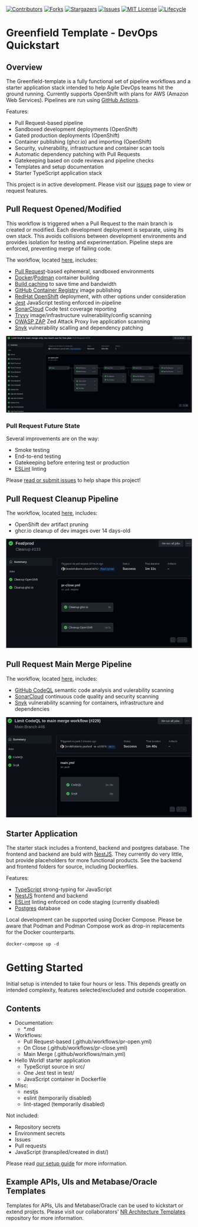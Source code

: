 <!-- PROJECT SHIELDS -->

[![Contributors](https://img.shields.io/github/contributors/bcgov/greenfield-template)](/../../graphs/contributors)
[![Forks](https://img.shields.io/github/forks/bcgov/greenfield-template)](/../../network/members)
[![Stargazers](https://img.shields.io/github/stars/bcgov/greenfield-template)](/../../stargazers)
[![Issues](https://img.shields.io/github/issues/bcgov/greenfield-template)](/../../issues)
[![MIT License](https://img.shields.io/github/license/bcgov/greenfield-template.svg)](/LICENSE.md)
[![Lifecycle](https://img.shields.io/badge/Lifecycle-Experimental-339999)](https://github.com/bcgov/repomountie/blob/master/doc/lifecycle-badges.md)

# Greenfield Template - DevOps Quickstart

## Overview

The Greenfield-template is a fully functional set of pipeline workflows and a starter application stack intended to help Agile DevOps teams hit the ground running.  Currently supports OpenShift with plans for AWS (Amazon Web Services).  Pipelines are run using [GitHub Actions](https://github.com/bcgov/greenfield-template/actions).

Features:
* Pull Request-based pipeline
* Sandboxed development deployments (OpenShift)
* Gated production deployments (OpenShift)
* Container publishing (ghcr.io) and importing (OpenShift)
* Security, vulnerability, infrastructure and container scan tools
* Automatic dependency patching with Pull Requests
* Gatekeeping based on code reviews and pipeline checks
* Templates and setup documentation
* Starter TypeScript application stack

This project is in active development.  Please visit our [issues](https://github.com/bcgov/greenfield-template/issues) page to view or request features.


## Pull Request Opened/Modified

This workflow is triggered when a Pull Request to the main branch is created or modified.  Each development deployment is separate, using its own stack.  This avoids collisions between development environments and provides isolation for testing and experimentation.  Pipeline steps are enforced, preventing merge of failing code.

The workflow, located [here](https://github.com/bcgov/greenfield-template/blob/main/.github/workflows/pr-open.yml), includes:

* [Pull Request](https://github.com/bcgov/greenfield-template/pulls)-based ephemeral, sandboxed environments
* [Docker](https://github.com/marketplace/actions/build-and-push-docker-images)/[Podman](https://podman.io) container building
* [Build caching](https://github.com/marketplace/actions/cache) to save time and bandwidth
* [GitHub Container Registry](https://github.com/bcgov/greenfield-template/pkgs/container/greenfield-template) image publishing
* [RedHat OpenShift](https://www.redhat.com/en/technologies/cloud-computing/openshift) deployment, with other options under consideration
* [Jest](https://jestjs.io/) JavaScript testing enforced in-pipeline
* [SonarCloud](https://sonarcloud.io/) Code test coverage reporting
* [Tryvy](https://aquasecurity.github.io/trivy) image/infrastructure vulnerability/config scanning
* [OWASP ZAP](https://www.zaproxy.org/) Zed Attack Proxy live application scanning
* [Snyk](https://snyk.io/) vulnerability scalling and dependency patching


![Pull Request Open](.github/graphics/pr-open.png)

### Pull Request Future State

Several improvements are on the way:

* Smoke testing
* End-to-end testing
* Gatekeeping before entering test or production
* [ESLint](https://eslint.org/) linting

Please [read or submit issues](https://github.com/bcgov/greenfield-template/issues) to help shape this project!

## Pull Request Cleanup Pipeline

The workflow, located [here](https://github.com/bcgov/greenfield-template/blob/main/.github/workflows/pr-close.yml), includes:

* OpenShift dev artifact pruning
* ghcr.io cleanup of dev images over 14 days-old

![Pull Request Close/Merge](.github/graphics/pr-cleanup.png)

## Pull Request Main Merge Pipeline

The workflow, located [here](https://github.com/bcgov/greenfield-template/blob/main/.github/workflows/main.yml), includes:

* [GitHub CodeQL](https://codeql.github.com/) semantic code analysis and vulerability scanning
* [SonarCloud](https://sonarcloud.io/) continuous code quality and security scanning
* [Snyk](https://snyk.io/) vulnerability scanning for containers, infrastructure and dependencies

![Main Merge](.github/graphics/main-merge.png)

## Starter Application

The starter stack includes a frontend, backend and postgres database.  The frontend and backend are buld with [NestJS](https://docs.nestjs.com).  They currently do very little, but provide placeholders for more functional products.  See the backend and frontend folders for source, including Dockerfiles.

Features:
* [TypeScript](https://www.typescriptlang.org/) strong-typing for JavaScript
* [NestJS](https://docs.nestjs.com) frontend and backend
* [ESLint](https://eslint.org/) linting enforced on code staging (currently disabled)
* [Postgres](https://www.postgresql.org/) database

Local development can be supported using Docker Compose.  Please be aware that Podman and Podman Compose work as drop-in replacements for the Docker counterparts.

`docker-compose up -d`


# Getting Started

Initial setup is intended to take four hours or less.  This depends greatly on intended complexity, features selected/excluded and outside cooperation.

## Contents

* Documentation:
    * *.md
* Workflows:
    * Pull Request-based (.github/workflows/pr-open.yml)
    * On Close (.github/workflows/pr-close.yml)
    * Main Merge (.github/workflows/main.yml)
* Hello World! starter application
    * TypeScript source in src/
    * One Jest test in test/
    * JavaScript container in Dockerfile
* Misc:
    * nestjs
    * eslint (temporarily disabled)
    * lint-staged (temporarily disabled)

Not included:

* Repository secrets
* Environment secrets
* Issues
* Pull requests
* JavaScript (transpiled/created in dist/)

Please read [our setup guide](./GETTING_STARTED.md) for more information.

## Example APIs, UIs and Metabase/Oracle Templates

Templates for APIs, UIs and Metabase/Oracle can be used to kickstart or extend projects.  Please visit our collaborators' [NR Architecture Templates](https://github.com/bcgov/nr-arch-templates) repository for more information.
